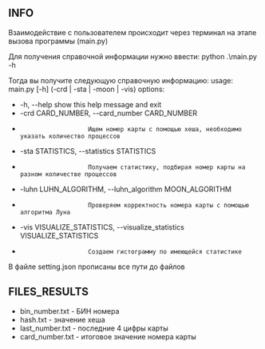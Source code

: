 ## INFO
Взаимодействие с пользователем происходит через терминал на этапе вызова программы (main.py)

Для получения справочной информации нужно ввести: python .\main.py -h

Тогда вы получите следующую справочную информацию: usage: main.py [-h] (-crd | -sta | -moon | -vis) options:
*  -h, --help            show this help message and exit
*  -crd CARD_NUMBER, --card_number CARD_NUMBER
*                        Ищем номер карты с помощью хеша, необходимо указать количество процессов
*  -sta STATISTICS, --statistics STATISTICS
*                        Получаем статистику, подбирая номер карты на разном количестве процессов
*  -luhn LUHN_ALGORITHM, --luhn_algorithm MOON_ALGORITHM
*                        Проверяем корректность номера карты с помощью алгоритма Луна
*  -vis VISUALIZE_STATISTICS, --visualize_statistics VISUALIZE_STATISTICS
*                        Создаем гистограмму по имеющейся статистике

В файле setting.json прописаны все пути до файлов

## FILES_RESULTS
* bin_number.txt - БИН номера 
* hash.txt -  значение хеша
* last_number.txt - последние 4 цифры карты
* card_number.txt - итоговое значение номера карты

